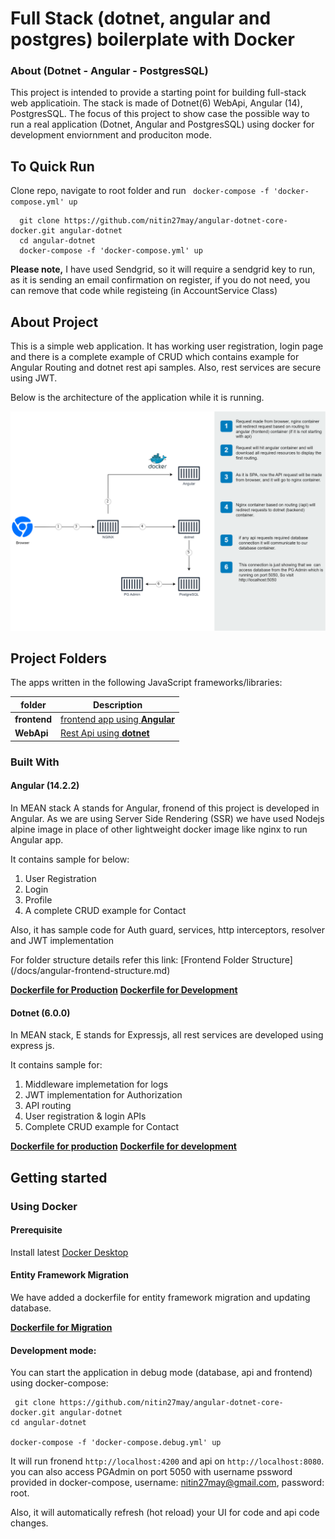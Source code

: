 # Full Stack (dotnet, angular and postgres) boilerplate with Docker
### About (Dotnet - Angular - PostgresSQL)
This project is intended to provide a starting point for building full-stack web applicatioin. The stack is made of Dotnet(6) WebApi, Angular (14), PostgresSQL. The focus of this project to show case the possible way to run a real application (Dotnet, Angular and PostgresSQL) using docker for development enviornment and produciton mode.
## To Quick Run
Clone repo, navigate to root folder and run ` docker-compose -f 'docker-compose.yml' up`

```
  git clone https://github.com/nitin27may/angular-dotnet-core-docker.git angular-dotnet
  cd angular-dotnet 
  docker-compose -f 'docker-compose.yml' up
```

**Please note,** I have used Sendgrid, so it will require a sendgrid key to run, as it is sending an email confirmation on register, if you do not need, you can remove that code while registeing (in AccountService Class)

## About Project

This is a simple web application. It has working user registration, login page and there is a complete example of CRUD which contains example for Angular Routing and dotnet rest api samples. Also, rest services are secure using JWT. 

Below is the architecture of the application while it is running.

![](documents/architecture.png)

## Project Folders 
The apps written in the following JavaScript frameworks/libraries:

| folder          | Description                                                                                  |
| --------------- | -------------------------------------------------------------------------------------------- |
| **frontend** | [frontend app using **Angular**](https://github.com/nitin27may/angular-dotnet-core-docker/tree/master/frontend)         |
| **WebApi** | [Rest Api using **dotnet**](https://github.com/nitin27may/angular-dotnet-core-docker/tree/master/WebApi) |

### Built With
#### Angular (14.2.2)

In MEAN stack A stands for Angular, fronend of this project is developed in Angular. As we are using Server Side Rendering (SSR) we have used Nodejs alpine image in place of other lightweight docker image like nginx to run Angular app.

It contains sample for below:

 1. User Registration
 2. Login
 3. Profile
 4. A complete CRUD example for Contact

Also, it has sample code for Auth guard, services, http interceptors, resolver and JWT implementation

For folder structure details refer this link: [Frontend Folder Structure] (/docs/angular-frontend-structure.md)

**[Dockerfile for Production](/frontend/Dockerfile)**
**[Dockerfile for Development](/frontend/debug.dockerfile)**

#### Dotnet (6.0.0)

In MEAN stack, E stands for Expressjs, all rest services are developed using express js.

It contains sample for:

1. Middleware implemetation for logs
2. JWT implementation for Authorization
3. API routing
4. User registration & login APIs
5. Complete CRUD example for Contact


**[Dockerfile for production](/Api/Dockerfile)**
**[Dockerfile for development](/Api/debug.dockerfile)**


## Getting started

### Using Docker

#### Prerequisite
  
  Install latest [Docker Desktop](https://www.docker.com/products/docker-desktop)


#### Entity Framework Migration

 We have added a dockerfile for entity framework migration and updating database. 

**[Dockerfile for Migration](/Api/Migration.Dockerfile)**


#### Development mode:
  You can start the application in debug mode (database, api and frontend) using docker-compose:

  ```
   git clone https://github.com/nitin27may/angular-dotnet-core-docker.git angular-dotnet
  cd angular-dotnet 
  
  docker-compose -f 'docker-compose.debug.yml' up
  ```

  It will run fronend `http://localhost:4200` and api on `http://localhost:8080`. you can also access PGAdmin  on port 5050 with username pssword provided in docker-compose, username: nitin27may@gmail.com, password: root.

  Also, it will automatically refresh (hot reload) your UI for code and api code changes.
